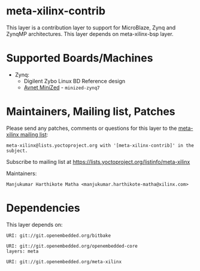 meta-xilinx-contrib
===================

This layer is a contribution layer to support for MicroBlaze, Zynq and ZynqMP architectures.
This layer depends on meta-xilinx-bsp layer.

Supported Boards/Machines
=========================

* Zynq:
  * Digilent Zybo Linux BD Reference design
  * [Avnet MiniZed](conf/machine/minized-zynq7.conf) - `minized-zynq7`

Maintainers, Mailing list, Patches
==================================

Please send any patches, comments or questions for this layer to
the [meta-xilinx mailing list](https://lists.yoctoproject.org/listinfo/meta-xilinx):

	meta-xilinx@lists.yoctoproject.org with '[meta-xilinx-contrib]' in the subject.


Subscribe to mailing list at
https://lists.yoctoproject.org/listinfo/meta-xilinx

Maintainers:

	Manjukumar Harthikote Matha <manjukumar.harthikote-matha@xilinx.com>

Dependencies
============

This layer depends on:

	URI: git://git.openembedded.org/bitbake

	URI: git://git.openembedded.org/openembedded-core
	layers: meta

	URI: git://git.openembedded.org/meta-xilinx


